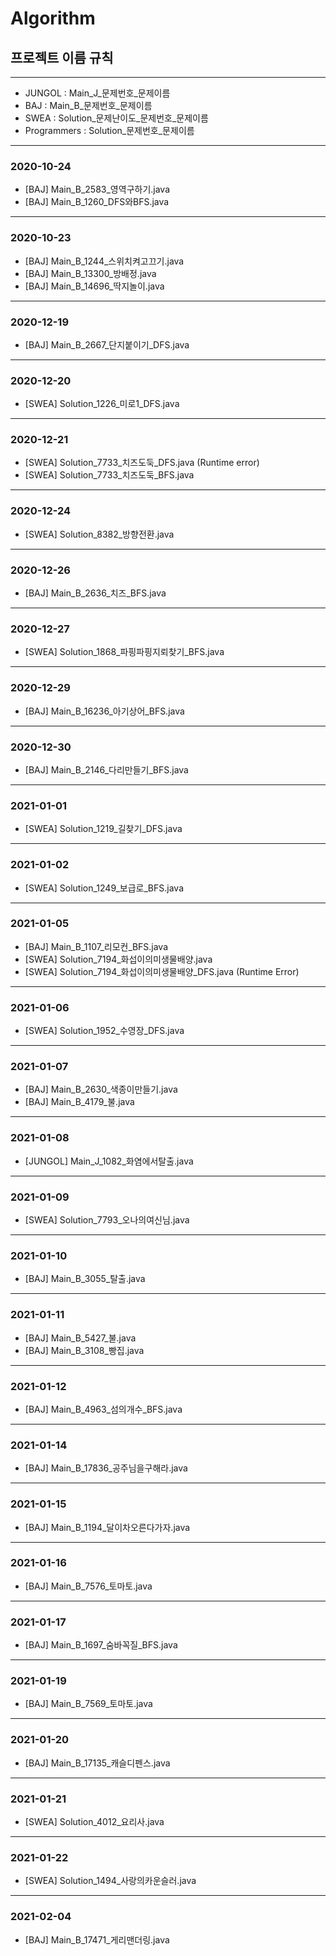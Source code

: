 # Algorithm
## 프로젝트 이름 규칙

----

- JUNGOL : Main\_J\_문제번호\_문제이름
- BAJ : Main\_B\_문제번호\_문제이름
- SWEA : Solution\_문제난이도\_문제번호\_문제이름
- Programmers : Solution\_문제번호\_문제이름

----

### 2020-10-24

- [BAJ] Main_B_2583_영역구하기.java
- [BAJ] Main_B_1260_DFS와BFS.java

-----------------

### 2020-10-23

- [BAJ] Main_B_1244_스위치켜고끄기.java
- [BAJ] Main_B_13300_방배정.java
- [BAJ] Main_B_14696_딱지놀이.java

-----------------

### 2020-12-19

- [BAJ] Main_B_2667\_단지붙이기\_DFS.java

-----------------

### 2020-12-20

- [SWEA] Solution\_1226\_미로1\_DFS.java

-----------------

### 2020-12-21

- [SWEA] Solution\_7733\_치즈도둑_DFS.java (Runtime error)
- [SWEA] Solution\_7733\_치즈도둑_BFS.java

-----------------

### 2020-12-24

* [SWEA] Solution\_8382\_방향전환.java

-----------------

### 2020-12-26

* [BAJ] Main\_B\_2636\_치즈\_BFS.java

-----------------

### 2020-12-27

* [SWEA] Solution\_1868\_파핑파핑지뢰찾기_BFS.java

-----------------

### 2020-12-29

* [BAJ] Main\_B\_16236\_아기상어\_BFS.java

-----------------

### 2020-12-30

* [BAJ] Main\_B\_2146\_다리만들기\_BFS.java

-----------------

### 2021-01-01

* [SWEA] Solution\_1219\_길찾기\_DFS.java

-----------------

### 2021-01-02

* [SWEA] Solution\_1249\_보급로\_BFS.java

-----------------

### 2021-01-05

* [BAJ] Main\_B\_1107\_리모컨\_BFS.java
* [SWEA] Solution\_7194\_화섭이의미생물배양.java
* [SWEA] Solution\_7194\_화섭이의미생물배양\_DFS.java (Runtime Error)

-----------------

### 2021-01-06

* [SWEA] Solution\_1952\_수영장\_DFS.java

-----------------

### 2021-01-07

* [BAJ] Main\_B\_2630\_색종이만들기.java
* [BAJ] Main\_B\_4179\_불.java

-----------------

### 2021-01-08

* [JUNGOL] Main\_J\_1082\_화염에서탈출.java

-----------------

### 2021-01-09

* [SWEA] Solution\_7793\_오나의여신님.java

-----------------

### 2021-01-10

* [BAJ] Main\_B\_3055\_탈출.java

-----------------

### 2021-01-11

* [BAJ] Main\_B\_5427\_불.java
* [BAJ] Main\_B\_3108\_빵집.java

-----------------

### 2021-01-12

* [BAJ] Main\_B\_4963\_섬의개수\_BFS.java

-----------------

### 2021-01-14

* [BAJ] Main\_B\_17836\_공주님을구해라.java

-----------------

### 2021-01-15

* [BAJ] Main\_B\_1194\_달이차오른다가자.java

-----------------

### 2021-01-16

* [BAJ] Main\_B\_7576\_토마토.java

-----------------

### 2021-01-17

* [BAJ] Main\_B\_1697\_숨바꼭질\_BFS.java

-----------------

### 2021-01-19

* [BAJ] Main\_B\_7569\_토마토.java

-----------------

### 2021-01-20

* [BAJ] Main\_B\_17135\_캐슬디펜스.java

-----------------

### 2021-01-21

* [SWEA] Solution\_4012\_요리사.java

-----------------

### 2021-01-22

* [SWEA] Solution\_1494\_사랑의카운슬러.java

-----------------

### 2021-02-04

* [BAJ] Main\_B\_17471\_게리맨더링.java